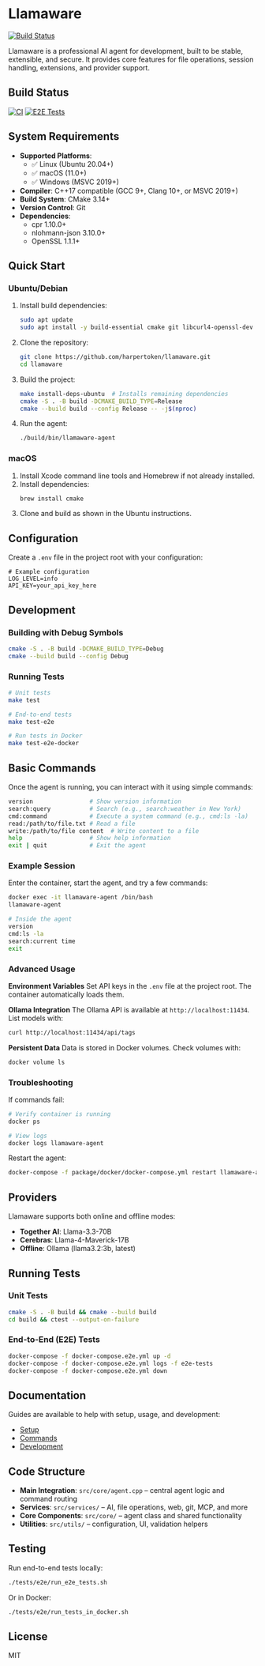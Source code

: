 # Llamaware

[![Build Status](https://github.com/harpertoken/llamaware/actions/workflows/ci.yml/badge.svg)](https://github.com/harpertoken/llamaware/actions)

Llamaware is a professional AI agent for development, built to be stable, extensible, and secure. It provides core features for file operations, session handling, extensions, and provider support.

## Build Status

[![CI](https://github.com/harpertoken/llamaware/actions/workflows/ci.yml/badge.svg)](https://github.com/harpertoken/llamaware/actions/workflows/ci.yml)
[![E2E Tests](https://github.com/harpertoken/llamaware/actions/workflows/e2e.yml/badge.svg)](https://github.com/harpertoken/llamaware/actions/workflows/e2e.yml)

## System Requirements

- **Supported Platforms**:
  - ✅ Linux (Ubuntu 20.04+)
  - ✅ macOS (11.0+)
  - ✅ Windows (MSVC 2019+)
- **Compiler**: C++17 compatible (GCC 9+, Clang 10+, or MSVC 2019+)
- **Build System**: CMake 3.14+
- **Version Control**: Git
- **Dependencies**:
  - cpr 1.10.0+
  - nlohmann-json 3.10.0+
  - OpenSSL 1.1.1+

## Quick Start

### Ubuntu/Debian

1. Install build dependencies:
   ```bash
   sudo apt update
   sudo apt install -y build-essential cmake git libcurl4-openssl-dev
   ```

2. Clone the repository:
   ```bash
   git clone https://github.com/harpertoken/llamaware.git
   cd llamaware
   ```

3. Build the project:
   ```bash
   make install-deps-ubuntu  # Installs remaining dependencies
   cmake -S . -B build -DCMAKE_BUILD_TYPE=Release
   cmake --build build --config Release -- -j$(nproc)
   ```

4. Run the agent:
   ```bash
   ./build/bin/llamaware-agent
   ```

### macOS

1. Install Xcode command line tools and Homebrew if not already installed.
2. Install dependencies:
   ```bash
   brew install cmake
   ```
3. Clone and build as shown in the Ubuntu instructions.

## Configuration

Create a `.env` file in the project root with your configuration:

```env
# Example configuration
LOG_LEVEL=info
API_KEY=your_api_key_here
```

## Development

### Building with Debug Symbols
```bash
cmake -S . -B build -DCMAKE_BUILD_TYPE=Debug
cmake --build build --config Debug
```

### Running Tests
```bash
# Unit tests
make test

# End-to-end tests
make test-e2e

# Run tests in Docker
make test-e2e-docker
```

## Basic Commands

Once the agent is running, you can interact with it using simple commands:

```bash
version                # Show version information
search:query           # Search (e.g., search:weather in New York)
cmd:command            # Execute a system command (e.g., cmd:ls -la)
read:/path/to/file.txt # Read a file
write:/path/to/file content  # Write content to a file
help                   # Show help information
exit | quit            # Exit the agent
```

### Example Session

Enter the container, start the agent, and try a few commands:

```bash
docker exec -it llamaware-agent /bin/bash
llamaware-agent

# Inside the agent
version
cmd:ls -la
search:current time
exit
```

### Advanced Usage

**Environment Variables**
Set API keys in the `.env` file at the project root. The container automatically loads them.

**Ollama Integration**
The Ollama API is available at `http://localhost:11434`.
List models with:

```bash
curl http://localhost:11434/api/tags
```

**Persistent Data**
Data is stored in Docker volumes. Check volumes with:

```bash
docker volume ls
```

### Troubleshooting

If commands fail:

```bash
# Verify container is running
docker ps

# View logs
docker logs llamaware-agent
```

Restart the agent:

```bash
docker-compose -f package/docker/docker-compose.yml restart llamaware-agent
```

## Providers

Llamaware supports both online and offline modes:

* **Together AI**: Llama-3.3-70B
* **Cerebras**: Llama-4-Maverick-17B
* **Offline**: Ollama (llama3.2:3b, latest)

## Running Tests

### Unit Tests

```bash
cmake -S . -B build && cmake --build build
cd build && ctest --output-on-failure
```

### End-to-End (E2E) Tests

```bash
docker-compose -f docker-compose.e2e.yml up -d
docker-compose -f docker-compose.e2e.yml logs -f e2e-tests
docker-compose -f docker-compose.e2e.yml down
```

## Documentation

Guides are available to help with setup, usage, and development:

* [Setup](docs/SETUP.md)
* [Commands](docs/COMMANDS.md)
* [Development](docs/DEVELOPMENT.md)

## Code Structure

* **Main Integration**: `src/core/agent.cpp` – central agent logic and command routing
* **Services**: `src/services/` – AI, file operations, web, git, MCP, and more
* **Core Components**: `src/core/` – agent class and shared functionality
* **Utilities**: `src/utils/` – configuration, UI, validation helpers

## Testing

Run end-to-end tests locally:

```bash
./tests/e2e/run_e2e_tests.sh
```

Or in Docker:

```bash
./tests/e2e/run_tests_in_docker.sh
```

## License

MIT
